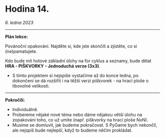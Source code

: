 # Hodina 14.
_6. ledna 2023_

-------

**Plán lekce:**

Povánoční opakování. Najděte si, kde jste skončili a zjistěte, co si (ne)pamatujete.

Kdo bude mít hotové základní úlohy na for cyklus a seznamy, bude dělat **HRA - PIŠKVORKY - Jednoduchá verze (3x3)**.
- S tímto projektem si nejspíše vystačíme až do konce ledna, po dokončení se dá rozšířit i na těžší verzi piškvorek - na hrací ploše o libovolné velikosti. 

------

**Pokročilí:**
- Individuálně.
- Probereme nějaké nové téma nebo dáme nějakou větší úlohu na zopakování toho, co už umíte (např. piškvorky na hrací ploše NxN).
- Musíme se domluvit, jak budeme pokračovat. S PyGame bych nekončil, ale nejspíš bude nejlepší, když to budeme něčím prokládat.